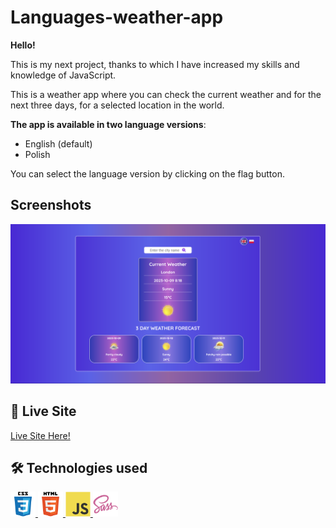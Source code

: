 # Languages-weather-app

**Hello!**

This is my next project, thanks to which I have increased my skills and knowledge of JavaScript.

This is a weather app where you can check the current weather and for the next three days, for a selected location in the world.

**The app is available in two language versions**:
- English (default)
- Polish

You can select the language version by clicking on the flag button.

## Screenshots

<img src="./screenshot/first.png" width="1200px">

## 🔗 Live Site
[Live Site Here!](https://camillematernacci.github.io/Languages-weather-app/)

## 🛠 Technologies used

<p align="left"> <a href="https://www.w3schools.com/css/" target="_blank" rel="noreferrer"> <img src="https://raw.githubusercontent.com/devicons/devicon/master/icons/css3/css3-original-wordmark.svg" alt="css3" width="40" height="40"/> </a> <a href="https://www.w3.org/html/" target="_blank" rel="noreferrer"> <img src="https://raw.githubusercontent.com/devicons/devicon/master/icons/html5/html5-original-wordmark.svg" alt="html5" width="40" height="40"/> </a> <a href="https://developer.mozilla.org/en-US/docs/Web/JavaScript" target="_blank" rel="noreferrer"> <img src="https://raw.githubusercontent.com/devicons/devicon/master/icons/javascript/javascript-original.svg" alt="javascript" width="40" height="40"/> </a> <a href="https://sass-lang.com" target="_blank" rel="noreferrer"> <img src="https://raw.githubusercontent.com/devicons/devicon/master/icons/sass/sass-original.svg" alt="sass" width="40" height="40"/> </a> </p>

